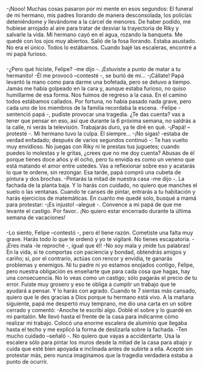 -¡Nooo!
Muchas cosas pasaron por mi mente en esos segundos: El
funeral de mi hermano, mis padres llorando de manera
desconsolada, los policías deteniéndome y llevándome a la cárcel
de menores. De haber podido, me hubiese arrojado al aire para
tratar de desviar la trayectoria de Riky y salvarle la vida.
Mi hermano cayó en el agua, rozando la banqueta.
Me quedé con los ojos muy abiertos.
Salió de la fosa llorando. Estaba asustado. No era el único.
Todos lo estábamos. Cuando bajé las escaleras, encontré a mi
papá furioso.
###
-¿Pero qué hiciste, Felipe? -me dijo -. ¡Estuviste a punto de
matar a tu hermanito!
-Él me provocó –contesté -, se burló de mí...
-¡Cállate!
Papá levantó la mano como para darme una bofetada, pero se
detuvo a tiempo. Jamás me había golpeado en la cara y, aunque
estaba furioso, no quiso humillarme de esa forma.
Nos fuimos de regreso a la casa. En el camino todos
estábamos callados. Por fortuna, no había pasado nada grave, pero
cada uno de los miembros de la familia recordaba la escena.
-Felipe -sentenció papá -, pudiste provocar una tragedia. ¿Te
das cuenta? vas a tener que pensar en eso, así que durante la
6
próxima semana, no saldrás a la calle, ni verás la televisión.
Trabajarás duro, ya te diré en qué.
-¡Papá! –protesté -. Mi hermano tuvo la culpa. Él siempre...
-¡No sigas! -estaba de verdad enfadado; después de varios
segundos continuó -: Te has vuelto muy envidioso. No juegas con
Riky ni le prestas tus juguetes; cuando puedes lo molestas y le
gritas, ¿crees que no me doy cuenta? Abusas de él porque tienes
doce años y él ocho, pero tu envidia es como un veneno que está
matando el amor entre ustedes. Vas a reflexionar sobre eso y
acatarás lo que te ordene, sin rezongar.
Esa tarde, papá compró una cubeta de pintura y dos brochas.
-Pintarás la mitad de nuestra casa -me dijo -. La fachada de la
planta baja. Y lo harás con cuidado, no quiero que manches el
suelo o las ventanas. Cuando te canses de pintar, entrarás a tu
habitación y harás ejercicios de matemáticas.
En cuanto me quedé solo, busqué a mamá para protestar:
-¡Es injusto! –alegué -. Convence a mi papá de que me levante
el castigo. Por favor.. ¡No quiero estar encerrado durante la última
semana de vacaciones!
###
-Lo siento, Felipe –contestó -, pero él tiene razón. Cometiste
una falta muy grave. Harás todo lo que te ordenó y yo te vigilaré. No
tienes escapatoria.
-¡Eres mala -le reproché -, igual que él!
-No soy mala y ¡mide tus palabras! En la vida, si te comportas
con paciencia y bondad, obtendrás amigos y cariño; si, por el
contrario, actúas con rencor y envidia, te ganarás problemas y
enemigos. Ni tu padre ni yo estamos enojados contigo, Felipe, pero
nuestra obligación es enseñarte que para cada cosa que hagas,
hay una consecuencia. No lo veas como un castigo; sólo pagarás el
precio de tu error. Fuiste muy grosero y eso te obliga a cumplir un
trabajo que te ayudará a pensar. Y lo harás con agrado. Cuando te
7
sientas más cansado, quiero que le des gracias a Dios porque tu
hermano está vivo.
A la mañana siguiente, papá me despertó muy temprano, me
dio una carta en un sobre cerrado y comentó:
-Anoche te escribí algo.
Doblé el sobre y lo guardé en mi pantalón. Me llevó hasta el
frente de la casa para indicarme cómo realizar mi trabajo. Colocó
una enorme escalera de aluminio que llegaba hasta el techo y me
explicó la forma de deslizarla sobre la fachada.
-Ten mucho cuidado –señaló -. No quiero que vayas a
accidentarte.
Usa la escalera sólo para pintar los muros desde la mitad de la
casa para abajo y cuida que esté bien apoyada e inclinada antes de
subirte a ella.
Acepté sin protestar más, pero nunca imaginamos que la
tragedia verdadera estaba a punto de ocurrir.

